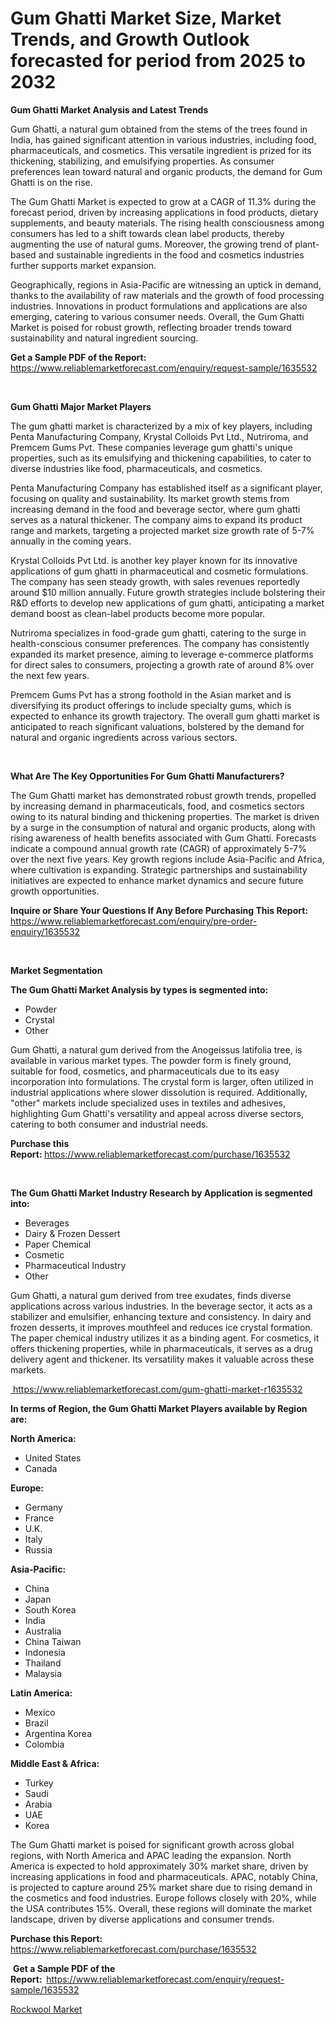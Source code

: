 <p><h1>Gum Ghatti Market Size, Market Trends, and Growth Outlook forecasted for period from 2025 to 2032</h1></p><p><strong>Gum Ghatti Market Analysis and Latest Trends</strong></p>
<p><p>Gum Ghatti, a natural gum obtained from the stems of the trees found in India, has gained significant attention in various industries, including food, pharmaceuticals, and cosmetics. This versatile ingredient is prized for its thickening, stabilizing, and emulsifying properties. As consumer preferences lean toward natural and organic products, the demand for Gum Ghatti is on the rise.</p><p>The Gum Ghatti Market is expected to grow at a CAGR of 11.3% during the forecast period, driven by increasing applications in food products, dietary supplements, and beauty materials. The rising health consciousness among consumers has led to a shift towards clean label products, thereby augmenting the use of natural gums. Moreover, the growing trend of plant-based and sustainable ingredients in the food and cosmetics industries further supports market expansion.</p><p>Geographically, regions in Asia-Pacific are witnessing an uptick in demand, thanks to the availability of raw materials and the growth of food processing industries. Innovations in product formulations and applications are also emerging, catering to various consumer needs. Overall, the Gum Ghatti Market is poised for robust growth, reflecting broader trends toward sustainability and natural ingredient sourcing.</p></p>
<p><strong>Get a Sample PDF of the Report:&nbsp;</strong> <a href="https://www.reliablemarketforecast.com/enquiry/request-sample/1635532?utm_campaign=2866&utm_medium=2&utm_source=Github&utm_content=ia&utm_term=31032025&utm_id=gum-ghatti">https://www.reliablemarketforecast.com/enquiry/request-sample/1635532</a></p>
<p>&nbsp;</p>
<p><strong>Gum Ghatti Major Market Players</strong></p>
<p><p>The gum ghatti market is characterized by a mix of key players, including Penta Manufacturing Company, Krystal Colloids Pvt Ltd., Nutriroma, and Premcem Gums Pvt. These companies leverage gum ghatti's unique properties, such as its emulsifying and thickening capabilities, to cater to diverse industries like food, pharmaceuticals, and cosmetics.</p><p>Penta Manufacturing Company has established itself as a significant player, focusing on quality and sustainability. Its market growth stems from increasing demand in the food and beverage sector, where gum ghatti serves as a natural thickener. The company aims to expand its product range and markets, targeting a projected market size growth rate of 5-7% annually in the coming years.</p><p>Krystal Colloids Pvt Ltd. is another key player known for its innovative applications of gum ghatti in pharmaceutical and cosmetic formulations. The company has seen steady growth, with sales revenues reportedly around $10 million annually. Future growth strategies include bolstering their R&D efforts to develop new applications of gum ghatti, anticipating a market demand boost as clean-label products become more popular.</p><p>Nutriroma specializes in food-grade gum ghatti, catering to the surge in health-conscious consumer preferences. The company has consistently expanded its market presence, aiming to leverage e-commerce platforms for direct sales to consumers, projecting a growth rate of around 8% over the next few years.</p><p>Premcem Gums Pvt has a strong foothold in the Asian market and is diversifying its product offerings to include specialty gums, which is expected to enhance its growth trajectory. The overall gum ghatti market is anticipated to reach significant valuations, bolstered by the demand for natural and organic ingredients across various sectors.</p></p>
<p>&nbsp;</p>
<p><strong>What Are The Key Opportunities For Gum Ghatti Manufacturers?</strong></p>
<p><p>The Gum Ghatti market has demonstrated robust growth trends, propelled by increasing demand in pharmaceuticals, food, and cosmetics sectors owing to its natural binding and thickening properties. The market is driven by a surge in the consumption of natural and organic products, along with rising awareness of health benefits associated with Gum Ghatti. Forecasts indicate a compound annual growth rate (CAGR) of approximately 5-7% over the next five years. Key growth regions include Asia-Pacific and Africa, where cultivation is expanding. Strategic partnerships and sustainability initiatives are expected to enhance market dynamics and secure future growth opportunities.</p></p>
<p><strong>Inquire or Share Your Questions If Any Before Purchasing This Report:</strong> <a href="https://www.reliablemarketforecast.com/enquiry/pre-order-enquiry/1635532?utm_campaign=2866&utm_medium=2&utm_source=Github&utm_content=ia&utm_term=31032025&utm_id=gum-ghatti">https://www.reliablemarketforecast.com/enquiry/pre-order-enquiry/1635532</a></p>
<p>&nbsp;</p>
<p><strong>Market Segmentation</strong></p>
<p><strong>The Gum Ghatti Market Analysis by types is segmented into:</strong></p>
<p><ul><li>Powder</li><li>Crystal</li><li>Other</li></ul></p>
<p><p>Gum Ghatti, a natural gum derived from the Anogeissus latifolia tree, is available in various market types. The powder form is finely ground, suitable for food, cosmetics, and pharmaceuticals due to its easy incorporation into formulations. The crystal form is larger, often utilized in industrial applications where slower dissolution is required. Additionally, "other" markets include specialized uses in textiles and adhesives, highlighting Gum Ghatti's versatility and appeal across diverse sectors, catering to both consumer and industrial needs.</p></p>
<p><strong>Purchase this Report:&nbsp;</strong><a href="https://www.reliablemarketforecast.com/purchase/1635532?utm_campaign=2866&utm_medium=2&utm_source=Github&utm_content=ia&utm_term=31032025&utm_id=gum-ghatti">https://www.reliablemarketforecast.com/purchase/1635532</a></p>
<p>&nbsp;</p>
<p><strong>The Gum Ghatti Market Industry Research by Application is segmented into:</strong></p>
<p><ul><li>Beverages</li><li>Dairy & Frozen Dessert</li><li>Paper Chemical</li><li>Cosmetic</li><li>Pharmaceutical Industry</li><li>Other</li></ul></p>
<p><p>Gum Ghatti, a natural gum derived from tree exudates, finds diverse applications across various industries. In the beverage sector, it acts as a stabilizer and emulsifier, enhancing texture and consistency. In dairy and frozen desserts, it improves mouthfeel and reduces ice crystal formation. The paper chemical industry utilizes it as a binding agent. For cosmetics, it offers thickening properties, while in pharmaceuticals, it serves as a drug delivery agent and thickener. Its versatility makes it valuable across these markets.</p></p>
<p><a href="https://www.reliablemarketforecast.com/gum-ghatti-market-r1635532?utm_campaign=2866&utm_medium=2&utm_source=Github&utm_content=ia&utm_term=31032025&utm_id=gum-ghatti">&nbsp;https://www.reliablemarketforecast.com/gum-ghatti-market-r1635532</a></p>
<p><strong>In terms of Region, the Gum Ghatti Market Players available by Region are:</strong></p>
<p>
    <p> <strong> North America: </strong>
        <ul>
            <li>United States</li>
            <li>Canada</li>
        </ul>
        </p> 
    <p> <strong> Europe: </strong>
        <ul>
            <li>Germany</li>
            <li>France</li>
            <li>U.K.</li>
            <li>Italy</li>
            <li>Russia</li>
        </ul>
        </p> 
    <p> <strong> Asia-Pacific: </strong>
        <ul>
            <li>China</li>
            <li>Japan</li>
            <li>South Korea</li>
            <li>India</li>
            <li>Australia</li>
            <li>China Taiwan</li>
            <li>Indonesia</li>
            <li>Thailand</li>
            <li>Malaysia</li>
        </ul>
        </p> 
    <p> <strong> Latin America: </strong>
        <ul>
            <li>Mexico</li>
            <li>Brazil</li>
            <li>Argentina Korea</li>
            <li>Colombia</li>
        </ul>
        </p> 
    <p> <strong> Middle East & Africa: </strong>
        <ul>
            <li>Turkey</li>
            <li>Saudi</li>
            <li>Arabia</li>
            <li>UAE</li>
            <li>Korea</li>
        </ul>
    </p>
    </p>
<p><p>The Gum Ghatti market is poised for significant growth across global regions, with North America and APAC leading the expansion. North America is expected to hold approximately 30% market share, driven by increasing applications in food and pharmaceuticals. APAC, notably China, is projected to capture around 25% market share due to rising demand in the cosmetics and food industries. Europe follows closely with 20%, while the USA contributes 15%. Overall, these regions will dominate the market landscape, driven by diverse applications and consumer trends.</p></p>
<p><strong>Purchase this Report: </strong><a href="https://www.reliablemarketforecast.com/purchase/1635532?utm_campaign=2866&utm_medium=2&utm_source=Github&utm_content=ia&utm_term=31032025&utm_id=gum-ghatti">https://www.reliablemarketforecast.com/purchase/1635532</a></p>
<p>&nbsp;<strong>Get a Sample PDF of the Report:&nbsp;&nbsp;</strong><a href="https://www.reliablemarketforecast.com/enquiry/request-sample/1635532?utm_campaign=2866&utm_medium=2&utm_source=Github&utm_content=ia&utm_term=31032025&utm_id=gum-ghatti">https://www.reliablemarketforecast.com/enquiry/request-sample/1635532</a></p>
<p><strong></strong></p>
<p><p><a href="https://github.com/birbamanan03/Market-Research-Report-List-1/blob/main/rockwool-market.md?utm_campaign=2866&utm_medium=2&utm_source=Github&utm_content=ia&utm_term=31032025&utm_id=gum-ghatti">Rockwool Market</a></p></p>